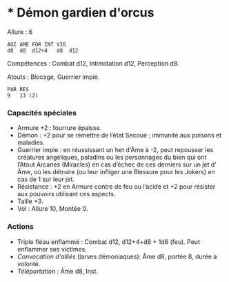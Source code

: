 # * Démon gardien d'orcus

Allure : 6

	AGI	ÂME	FOR	INT	VIG
	d8	d8	d12+4	d8  d12

Compétences : Combat d12, Intimidation d12, Perception d8.

Atouts : Blocage, Guerrier impie.

	PAR	RES
	9	13 (2)

### Capacités spéciales
- Armure +2 : fourrure épaisse.
- Démon : +2 pour se remettre de l’état Secoué ; immunité aux poisons et maladies.
- Guerrier impie : en réussissant un het d'Âme à -2, peut repousser les créatures angéliques, paladins ou les personnages du bien qui ont l’Atout Arcanes (Miracles) en cas d’échec de ces derniers sur un jet d’ Âme, où les détruire (ou leur infliger une Blessure pour les Jokers) en cas de 1 sur leur jet.
- Résistance : +2 en Armure contre de feu ou l’acide et +2 pour résister aux pouvoirs utilisant ces aspects.
- Taille +3.
- Vol : Allure 10, Montée 0.

### Actions
- Triple fléau enflammé : Combat d12, d12+4+d8 + 1d6 (feu). Peut enflammer ses victimes. 
- _Convocation d'alliés_ (larves démoniaques): Âme d8, portée 8, durée à volonté.
- _Téléportation_ : Âme d8, Inst.